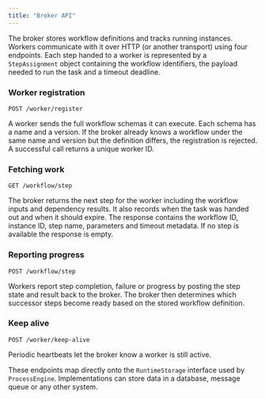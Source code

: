 ```yaml
---
title: "Broker API"
---
```


The broker stores workflow definitions and tracks running instances.
Workers communicate with it over HTTP (or another transport) using four
endpoints.  Each step handed to a worker is represented by a
`StepAssignment` object containing the workflow identifiers, the payload
needed to run the task and a timeout deadline.

### Worker registration

```
POST /worker/register
```

A worker sends the full workflow schemas it can execute.  Each schema has
a name and a version.  If the broker already knows a workflow under the
same name and version but the definition differs, the registration is
rejected.  A successful call returns a unique worker ID.

### Fetching work

```
GET /workflow/step
```

The broker returns the next step for the worker including the workflow
inputs and dependency results.  It also records when the task was
handed out and when it should expire.  The response contains the
workflow ID, instance ID, step name, parameters and timeout metadata.
If no step is available the response is empty.

### Reporting progress

```
POST /workflow/step
```

Workers report step completion, failure or progress by posting the step
state and result back to the broker.  The broker then determines which
successor steps become ready based on the stored workflow definition.

### Keep alive

```
POST /worker/keep-alive
```

Periodic heartbeats let the broker know a worker is still active.

These endpoints map directly onto the `RuntimeStorage` interface used by
`ProcessEngine`. Implementations can store data in a database, message
queue or any other system.
